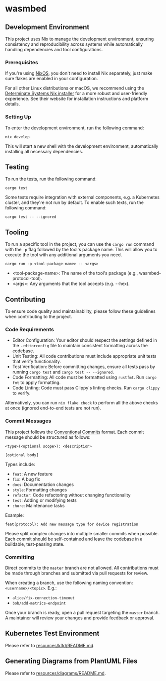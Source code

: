 # wasmbed

## Development Environment

This project uses Nix to manage the development environment, ensuring
consistency and reproducibility across systems while automatically handling
dependencies and tool configurations.

### Prerequisites

If you're using [NixOS][nixos], you don't need to install Nix separately, just
make sure flakes are enabled in your configuration.

For all other Linux distributions or macOS, we recommend using the
[Determinate Systems Nix installer][determinate-systems-nix] for a more robust
and user-friendly experience. See their website for installation instructions
and platform details.

[nixos]: https://nixos.org/
[determinate-systems-nix]: https://zero-to-nix.com/

### Setting Up

To enter the development environment, run the following command:

```
nix develop
```

This will start a new shell with the development environment, automatically
installing all necessary dependencies.

## Testing

To run the tests, run the following command:

```
cargo test
```

Some tests require integration with external components, e.g. a Kubernetes
cluster, and they're not run by default. To enable such texts, run the following
command:

```
cargo test -- --ignored
```

## Tooling

To run a specific tool in the project, you can use the `cargo run` command with
the `-p` flag followed by the tool's package name. This will allow you to execute
the tool with any additional arguments you need.

```
cargo run -p <tool-package-name> -- <args>
```

- \<tool-package-name\>: The name of the tool's package (e.g., wasmbed-protocol-tool).
- \<args\>: Any arguments that the tool accepts (e.g. --hex).

## Contributing

To ensure code quality and maintainability, please follow these guidelines when
contributing to the project.

### Code Requirements

* Editor Configuration: Your editor should respect the settings defined in the
  `.editorconfig` file to maintain consistent formatting across the codebase.
* Unit Testing: All code contributions must include appropriate unit tests
  that verify functionality.
* Test Verification: Before committing changes, ensure all tests pass by
  running `cargo test` and `cargo test -- --ignored`.
* Code Formatting: All code must be formatted using `rustfmt`. Run
  `cargo fmt` to apply formatting.
* Code Linting: Code must pass Clippy's linting checks. Run `cargo clippy`
  to verify.

Alternatively, you can run `nix flake check` to perform all the above checks at
once (ignored end-to-end tests are not run).

### Commit Messages

This project follows the [Conventional Commits][conventional-commits]
format. Each commit message should be structured as follows:

```
<type>(<optional scope>): <description>

[optional body]
```

Types include:
- `feat`: A new feature
- `fix`: A bug fix
- `docs`: Documentation changes
- `style`: Formatting changes
- `refactor`: Code refactoring without changing functionality
- `test`: Adding or modifying tests
- `chore`: Maintenance tasks

Example:

```
feat(protocol): Add new message type for device registration
```

Please split complex changes into multiple smaller commits when possible. Each
commit should be self-contained and leave the codebase in a buildable,
test-passing state.

[conventional-commits]: https://www.conventionalcommits.org/

### Committing

Direct commits to the `master` branch are not allowed. All contributions must
be made through branches and submitted via pull requests for review.

When creating a branch, use the following naming convention:
`<username>/<topic>`. E.g.:

- `alice/fix-connection-timeout`
- `bob/add-metrics-endpoint`

Once your branch is ready, open a pull request targeting the `master` branch. A
maintainer will review your changes and provide feedback or approval.

## Kubernetes Test Environment

Please refer to [resources/k3d/README.md](resources/k3d/README.md).

## Generating Diagrams from PlantUML Files

Please refer to [resources/diagrams/README.md](resources/diagrams/README.md).
